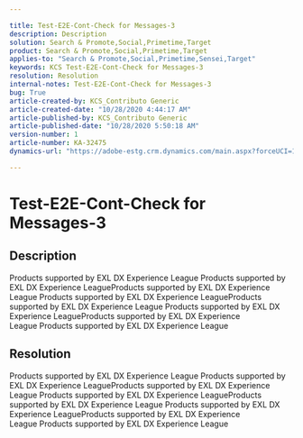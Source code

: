 ```yaml
---

title: Test-E2E-Cont-Check for Messages-3  
description: Description  
solution: Search & Promote,Social,Primetime,Target  
product: Search & Promote,Social,Primetime,Target  
applies-to: "Search & Promote,Social,Primetime,Sensei,Target"  
keywords: KCS Test-E2E-Cont-Check for Messages-3  
resolution: Resolution  
internal-notes: Test-E2E-Cont-Check for Messages-3  
bug: True  
article-created-by: KCS_Contributo Generic  
article-created-date: "10/28/2020 4:44:17 AM"  
article-published-by: KCS_Contributo Generic  
article-published-date: "10/28/2020 5:50:18 AM"  
version-number: 1  
article-number: KA-32475  
dynamics-url: "https://adobe-estg.crm.dynamics.com/main.aspx?forceUCI=1&pagetype=entityrecord&etn=knowledgearticle&id=5ee13138-d818-eb11-a813-000d3a370a19"

---
```


# Test-E2E-Cont-Check for Messages-3

## Description


Products supported by EXL DX Experience League Products supported by EXL DX Experience LeagueProducts supported by EXL DX Experience League Products supported by EXL DX Experience LeagueProducts supported by EXL DX Experience League Products supported by EXL DX Experience LeagueProducts supported by EXL DX Experience League Products supported by EXL DX Experience League




## Resolution

Products supported by EXL DX Experience League Products supported by EXL DX Experience LeagueProducts supported by EXL DX Experience League Products supported by EXL DX Experience LeagueProducts supported by EXL DX Experience League Products supported by EXL DX Experience LeagueProducts supported by EXL DX Experience League Products supported by EXL DX Experience League
